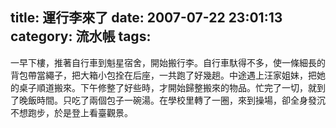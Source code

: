 title: 運行李來了
date: 2007-07-22 23:01:13
category: 流水帳
tags:
---

一早下樓，推著自行車到魁星宿舍，開始搬行李。自行車馱得不多，使一條細長的背包帶當繩子，把大箱小包拴在后座，一共跑了好幾趟。中途遇上汪家姐妹，把她的桌子順道搬來。下午修整了好些時，才開始歸整搬來的物品。忙完了一切，就到了晚飯時間。只吃了兩個包子一碗湯。在學校里轉了一圈，來到操場，卻全身發沉不想跑步，於是登上看臺觀景。
